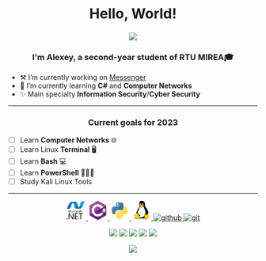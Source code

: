 # <div align="center">Hello, World!</div>

<div align="center"> <img src="https://c.tenor.com/U8cHqFawTIsAAAAC/initial-d-drift.gif" align="center" style="width: 60%" /> </div>

### <div align="center">I'm Alexey, a second-year student of RTU MIREA🎓</div>

- ⚒️ I’m currently working on [Messenger](https://github.com/TAHK235/Messenger)
- 📖 I’m currently learning __C#__ and __Computer Networks__
- ✨ Main specialty __Information Security__/__Cyber Security__
___
### <div align="center">Current goals for 2023</div>

- [ ] Learn __Computer Networks__ 🌐
- [ ] Learn Linux __Terminal__ 🖥️
- [ ] Learn __Bash__ 💻
- [ ] Learn __PowerShell__ 👨🏻‍💻
- [ ] Study Kali Linux Tools
___
<p align="center">
<a href="https://dotnet.microsoft.com"> <img src="https://raw.githubusercontent.com/devicons/devicon/master/icons/dot-net/dot-net-original-wordmark.svg" alt="dotnet" width="40" height="40"/> </a>
<a href="https://docs.microsoft.com/en-us/dotnet/csharp"> <img src="https://raw.githubusercontent.com/devicons/devicon/master/icons/csharp/csharp-original.svg" alt="csharp" width="40" height="40"/> </a>
<a href="https://www.python.org"> <img src="https://raw.githubusercontent.com/devicons/devicon/master/icons/python/python-original.svg" alt="python" width="40" height="40"/> </a>
<a href="https://www.linux.org/"> <img src="https://raw.githubusercontent.com/devicons/devicon/master/icons/linux/linux-original.svg" alt="linux" width="40" height="40"/> </a>
<a href="https://github.com/"> <img src="https://github.githubassets.com/favicons/favicon-dark.svg" alt="github" width="40" height="40"/> </a>
<a href="https://git-scm.com/"> <img src="https://www.vectorlogo.zone/logos/git-scm/git-scm-icon.svg" alt="git" width="40" height="40"/> </a>
</p>
<p align="center">
<img src="https://github-readme-stats.vercel.app/api?username=TAHK235&show_icons=true&count_private=true&hide_border=false&border_color=9900FF&theme=github_dark&cache_seconds=1800&title_color=9900FF&icon_color=9900FF" style="width: 50%"/>
<img src="https://github-readme-stats.vercel.app/api/top-langs/?username=TAHK235&hide_border=false&border_color=9900FF&layout=compact&theme=github_dark&hide=jupyter%20notebook,html&cache_seconds=1800&title_color=9900FF" style="width: 50%"/>
<img src="https://github-readme-streak-stats.herokuapp.com?user=tahk235&theme=github-dark-blue&date_format=j%20M%5B%20Y%5D&border=9900FF&sideNums=9900FF&ring=9900FF&fire=FFFFFF&stroke=9900FF&currStreakNum=FFFFFF&sideLabels=FFFFFF&dates=9900FF&currStreakLabel=FFFFFF" style="width: 50%"/>
<img src="https://c.tenor.com/zCaD8FYVbF4AAAAC/ae86-ae86trueno.gif" style="width: 50%"/>
<a href="https://spotify-github-profile.vercel.app/api/view.svg?uid=41r2qt00zhjbwaxxm8tindai1&redirect=true"> <img src="https://spotify-github-profile.vercel.app/api/view.svg?uid=41r2qt00zhjbwaxxm8tindai1&cover_image=true&theme=novatorem&bar_color=9900ff&bar_color_cover=false" style="width: 53%"/> </a>
<div align="center"> <img src="https://komarev.com/ghpvc/?username=tahk235&label=Profile%20visits&color=9900FF&style=flat" style="width:25%"/> </div>
</p>
